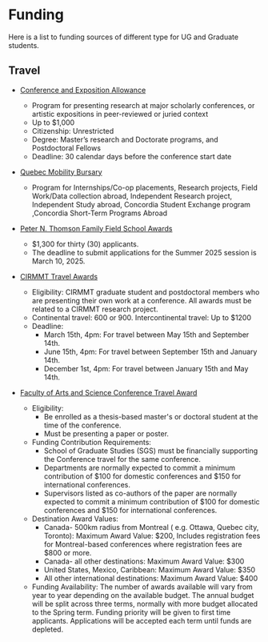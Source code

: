 # Funding

Here is a list to funding sources of different type for UG and Graduate students.

## Travel

- [Conference and Exposition Allowance](https://www.concordia.ca/gradstudies/funding/in-program/conference-exposition-allowance.html)
  - Program for presenting research at major scholarly conferences, or artistic expositions in peer-reviewed or juried context
  - Up to $1,000
  - Citizenship: Unrestricted
  - Degree: Master’s research and Doctorate programs, and Postdoctoral Fellows
  - Deadline: 30 calendar days before the conference start date

- [Quebec Mobility Bursary](https://www.concordia.ca/students/exchanges/funding/mees-bursary.html)
    - Program for Internships/Co-op placements, Research projects, Field Work/Data collection abroad, Independent Research project, Independent Study abroad, Concordia Student Exchange program ,Concordia Short-Term Programs Abroad

- [Peter N. Thomson Family Field School Awards](https://www.concordia.ca/finearts/funding-awards/peter-n-thomson-family-field-school-awards.html)
  - $1,300 for thirty (30) applicants.
  - The deadline to submit applications for the Summer 2025 session is March 10, 2025.

- [CIRMMT Travel Awards](https://www.cirmmt.org/en/funding/travel-awards)
  - Eligibility: CIRMMT graduate student and postdoctoral members who are presenting their own work at a conference. All awards must be related to a CIRMMT research project. 
  - Continental travel: 600 or 900. Intercontinental travel: Up to $1200
  - Deadline:
    - March 15th, 4pm: For travel between May 15th and September 14th.
    - June 15th, 4pm: For travel between September 15th and January 14th.
    - December 1st, 4pm: For travel between January 15th and May 14th.

- [Faculty of Arts and Science Conference Travel Award](https://forms.office.com/Pages/ResponsePage.aspx?id=hfFpVS_SE06YUM5bGrzS6PKaNVsfj-tPvPHbi4wvLlBUODdQWjVJR1E5UVFCUzhCVEdKNU1PSUlJQy4u&wdLOR=c9E18E940-FD08-4C47-8D13-F9574667D8B1)
  - Eligibility:
    - Be enrolled as a thesis-based master's or doctoral student at the time of the conference.
    - Must be presenting a paper or poster.
  - Funding Contribution Requirements:
    - School of Graduate Studies (SGS) must be financially supporting the Conference travel for the same conference.
    - Departments are normally expected to commit a minimum contribution of $100 for domestic conferences and $150 for international conferences.
    - Supervisors listed as co-authors of the paper are normally expected to commit a minimum contribution of $100 for domestic conferences and $150 for international conferences.
  - Destination Award Values:
    - Canada- 500km radius from Montreal ( e.g. Ottawa, Quebec city, Toronto): Maximum Award Value: $200, Includes registration fees for Montreal-based conferences where registration fees are $800 or more.
    - Canada- all other destinations: Maximum Award Value: $300
    - United States, Mexico, Caribbean: Maximum Award Value: $350
    - All other international destinations: Maximum Award Value: $400
  - Funding Availability: The number of awards available will vary from year to year depending on the available budget. The annual budget will be split across three terms, normally with more budget allocated to the Spring term. Funding priority will be given to first time applicants.  Applications will be accepted each term until funds are depleted.
